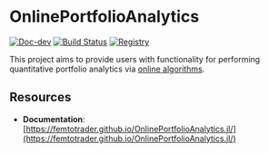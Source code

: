 # OnlinePortfolioAnalytics

[![Doc-dev](https://img.shields.io/badge/docs-dev-blue.svg)](https://femtotrader.github.io/OnlinePortfolioAnalytics.jl/dev/)
[![Build Status](https://github.com/femtotrader/OnlinePortfolioAnalytics.jl/actions/workflows/CI.yml/badge.svg?branch=main)](https://github.com/femtotrader/OnlinePortfolioAnalytics.jl/actions/workflows/CI.yml?query=branch%3Amain)
[![Registry](https://img.shields.io/badge/registry-General-4063d8)](https://github.com/JuliaRegistries/General)

This project aims to provide users with functionality for performing quantitative portfolio analytics via [online algorithms](https://en.wikipedia.org/wiki/Online_algorithm).

## Resources
- **Documentation**: [https://femtotrader.github.io/OnlinePortfolioAnalytics.jl/](https://femtotrader.github.io/OnlinePortfolioAnalytics.jl/)
